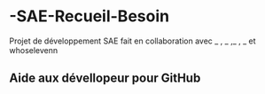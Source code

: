 # -SAE-Recueil-Besoin
Projet de développement SAE fait en collaboration avec _ , _ ,_ , _ et whoselevenn

## Aide aux dévellopeur pour GitHub
